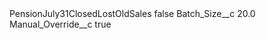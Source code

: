 <?xml version="1.0" encoding="UTF-8"?>
<CustomMetadata xmlns="http://soap.sforce.com/2006/04/metadata" xmlns:xsi="http://www.w3.org/2001/XMLSchema-instance" xmlns:xsd="http://www.w3.org/2001/XMLSchema">
    <label>PensionJuly31ClosedLostOldSales</label>
    <protected>false</protected>
    <values>
        <field>Batch_Size__c</field>
        <value xsi:type="xsd:double">20.0</value>
    </values>
    <values>
        <field>Manual_Override__c</field>
        <value xsi:type="xsd:boolean">true</value>
    </values>
</CustomMetadata>
